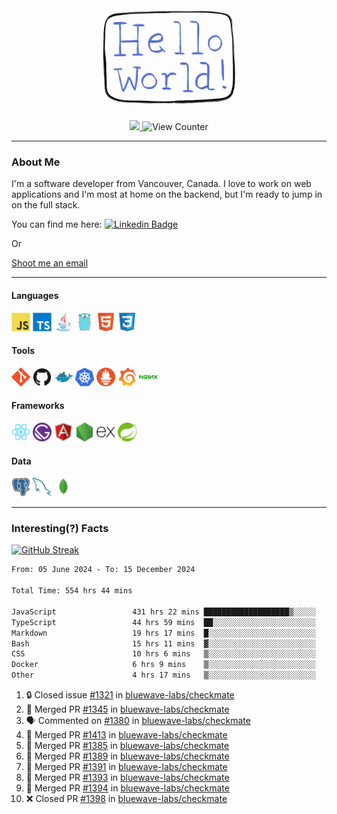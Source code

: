 <div align="center">
    <img src="./img/hello_world.webp" height="200px" width="">
    <div>
        <a href="https://www.linkedin.com/in/ajhollid">
            <img src="https://img.shields.io/badge/LinkedIn-blue"/>
        </a>
        <img src="https://komarev.com/ghpvc/?username=ajhollid&color=yellow" alt="View Counter">
    </div>
</div>

---

### About Me

I'm a software developer from Vancouver, Canada. I love to work on web applications and I'm most at home on the backend, but I'm ready to jump in on the full stack.

You can find me here: [![Linkedin Badge](https://img.shields.io/badge/-ajhollid-blue?style=flat&logo=Linkedin&logoColor=white)](https://www.linkedin.com/in/ajhollid)

Or

[Shoot me an email](mailto:ajhollid@gmail.com)

---

#### Languages

<div>
    <img src="./img/devicons/javascript-original.svg" width=30 height=30 alt="JavaScript">
    <img src="/img/devicons/typescript-original.svg" width=30 height=30 alt="TypeScript">
    <img src="./img/devicons/java-original.svg" width=30 height=30 alt="Java">
    <img src="./img/devicons/go-original.svg" width=30 height=30 alt="Golang">
    <img src="./img/devicons/html5-original.svg" width=30 height=30 alt="HTML 5">
    <img src="./img/devicons/css3-original.svg" width=30 height=30 alt="CSS 3">
</div>

#### Tools

<div>
    <img src="./img/devicons/git-original.svg" width=30 height=30 alt="Git">
    <img src="./img/devicons/github-original.svg" width=30 height=30 alt="Github">
    <img src="./img/devicons/docker-original.svg" width=30 
    height=30 alt="Docker">
    <img src="./img/devicons/kubernetes-original.svg" width=30 height=30 alt="K8">
    <img src="./img/devicons/prometheus-original.svg" width=30 height=30 alt="Prometheus">
    <img src="./img/devicons/grafana-original.svg" width=30 height=30 alt="Grafana">
    <img src="./img/devicons/nginx-original.svg" width=30 height=30 alt="Nginx">
</div>

#### Frameworks

<div>
    <img src="./img/devicons/react-original.svg" width=30 height=30 alt="React">
    <img src="./img/devicons/gatsby-original.svg" width=30 height=30 alt="Gatsby">
    <img src="./img/devicons/angularjs-original.svg" width=30 height=30 alt="AngularJS">
    <img src="./img/devicons/nodejs-original.svg" width=30 height=30 alt="NodeJS">
    <img src="./img/devicons/express-original.svg" width=30 height=30 alt="Express">
    <img src="./img/devicons/spring-original.svg" width=30 height=30 alt="Spring">
</div>

#### Data

<div>
    <img src="./img/devicons/postgresql-original.svg" width=30 height=30 alt="Postgresql">
    <img src="./img/devicons/mysql-original.svg" width=30 height=30 alt="Mysql">
    <img src="./img/devicons/mongodb-original.svg" width=30 height=30 alt="MongoDB">
</div>

---

### Interesting(?) Facts

[![GitHub Streak](http://github-readme-streak-stats.herokuapp.com?user=ajhollid)](https://git.io/streak-stats)

 <!--START_SECTION:waka-->

```txt
From: 05 June 2024 - To: 15 December 2024

Total Time: 554 hrs 44 mins

JavaScript                 431 hrs 22 mins ███████████████████▒░░░░░   77.16 %
TypeScript                 44 hrs 59 mins  ██░░░░░░░░░░░░░░░░░░░░░░░   08.05 %
Markdown                   19 hrs 17 mins  █░░░░░░░░░░░░░░░░░░░░░░░░   03.45 %
Bash                       15 hrs 11 mins  ▓░░░░░░░░░░░░░░░░░░░░░░░░   02.72 %
CSS                        10 hrs 6 mins   ▒░░░░░░░░░░░░░░░░░░░░░░░░   01.81 %
Docker                     6 hrs 9 mins    ▒░░░░░░░░░░░░░░░░░░░░░░░░   01.10 %
Other                      4 hrs 17 mins   ▒░░░░░░░░░░░░░░░░░░░░░░░░   00.77 %
```

<!--END_SECTION:waka-->


<!--START_SECTION:activity-->
1. 🔒 Closed issue [#1321](https://github.com/bluewave-labs/checkmate/issues/1321) in [bluewave-labs/checkmate](https://github.com/bluewave-labs/checkmate)
2. 🎉 Merged PR [#1345](https://github.com/bluewave-labs/checkmate/pull/1345) in [bluewave-labs/checkmate](https://github.com/bluewave-labs/checkmate)
3. 🗣 Commented on [#1380](https://github.com/bluewave-labs/checkmate/issues/1380#issuecomment-2546274397) in [bluewave-labs/checkmate](https://github.com/bluewave-labs/checkmate)
4. 🎉 Merged PR [#1413](https://github.com/bluewave-labs/checkmate/pull/1413) in [bluewave-labs/checkmate](https://github.com/bluewave-labs/checkmate)
5. 🎉 Merged PR [#1385](https://github.com/bluewave-labs/checkmate/pull/1385) in [bluewave-labs/checkmate](https://github.com/bluewave-labs/checkmate)
6. 🎉 Merged PR [#1389](https://github.com/bluewave-labs/checkmate/pull/1389) in [bluewave-labs/checkmate](https://github.com/bluewave-labs/checkmate)
7. 🎉 Merged PR [#1391](https://github.com/bluewave-labs/checkmate/pull/1391) in [bluewave-labs/checkmate](https://github.com/bluewave-labs/checkmate)
8. 🎉 Merged PR [#1393](https://github.com/bluewave-labs/checkmate/pull/1393) in [bluewave-labs/checkmate](https://github.com/bluewave-labs/checkmate)
9. 🎉 Merged PR [#1394](https://github.com/bluewave-labs/checkmate/pull/1394) in [bluewave-labs/checkmate](https://github.com/bluewave-labs/checkmate)
10. ❌ Closed PR [#1398](https://github.com/bluewave-labs/checkmate/pull/1398) in [bluewave-labs/checkmate](https://github.com/bluewave-labs/checkmate)
<!--END_SECTION:activity-->
